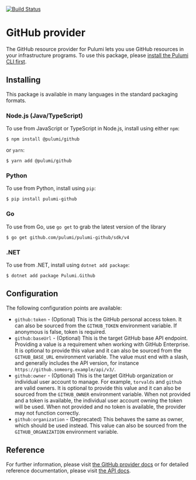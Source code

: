 [![Build Status](https://travis-ci.com/pulumi/pulumi-github.svg?token=eHg7Zp5zdDDJfTjY8ejq&branch=master)](https://travis-ci.com/pulumi/pulumi-github)

# GitHub provider

The GitHub resource provider for Pulumi lets you use GitHub resources in your infrastructure programs. 
To use this package, please [install the Pulumi CLI first](https://pulumi.io/reference/cli/).

## Installing

This package is available in many languages in the standard packaging formats.

### Node.js (Java/TypeScript)

To use from JavaScript or TypeScript in Node.js, install using either `npm`:

    $ npm install @pulumi/github

or `yarn`:

    $ yarn add @pulumi/github

### Python

To use from Python, install using `pip`:

    $ pip install pulumi-github

### Go

To use from Go, use `go get` to grab the latest version of the library

    $ go get github.com/pulumi/pulumi-github/sdk/v4

### .NET

To use from .NET, install using `dotnet add package`:

    $ dotnet add package Pulumi.Github

## Configuration

The following configuration points are available:

- `github:token` - (Optional) This is the GitHub personal access token. It can also be sourced from the `GITHUB_TOKEN`
  environment variable. If anonymous is false, token is required.
- `github:baseUrl` - (Optional) This is the target GitHub base API endpoint. Providing a value is a requirement when
  working with GitHub Enterprise. It is optional to provide this value and it can also be sourced from the `GITHUB_BASE_URL`
  environment variable. The value must end with a slash, and generally includes the API version, for instance
  `https://github.someorg.example/api/v3/`.
- `github:owner` - (Optional) This is the target GitHub organization or individual user account to manage. For example, 
  `torvalds` and `github` are valid owners. It is optional to provide this value and it can also be sourced from the 
  `GITHUB_OWNER` environment variable. When not provided and a token is available, the individual user account owning 
  the token will be used. When not provided and no token is available, the provider may not function correctly.
- `github:organization` - (Deprecated) This behaves the same as owner, which should be used instead. This value can also 
  be sourced from the `GITHUB_ORGANIZATION` environment variable.

## Reference

For further information, please visit [the GitHub provider docs](https://www.pulumi.com/docs/intro/cloud-providers/github)
or for detailed reference documentation, please visit [the API docs](https://www.pulumi.com/docs/reference/pkg/github).
